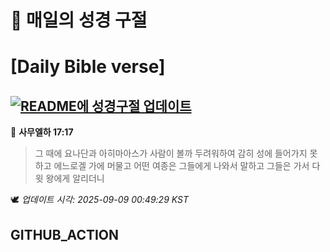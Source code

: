 # 🙏 매일의 성경 구절
# [Daily Bible verse]
## [![README에 성경구절 업데이트](https://github.com/DONGSUKA/first_test/actions/workflows/update-readme-bible.yml/badge.svg)](https://github.com/DONGSUKA/first_test/actions/workflows/update-readme-bible.yml)
<!-- START_BIBLE_VERSE -->
📖 **사무엘하 17:17**
> 그 때에 요나단과 아히마아스가 사람이 볼까 두려워하여 감히 성에 들어가지 못하고 에느로겔 가에 머물고 어떤 여종은 그들에게 나와서 말하고 그들은 가서 다윗 왕에게 알리더니

🕊️ _업데이트 시각: 2025-09-09 00:49:29 KST_
  <!-- END_BIBLE_VERSE -->
## GITHUB_ACTION
